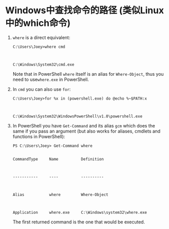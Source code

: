 # Windows中查找命令的路径 (类似Linux中的which命令)


1. `where` is a direct equivalent:

   ```
   C:\Users\Joey>where cmd
   
   
   
   C:\Windows\System32\cmd.exe
   ```

   Note that in PowerShell `where` itself is an alias for `Where-Object`, thus you need to use`where.exe` in PowerShell.

2. In `cmd` you can also use `for`:

   ```
   C:\Users\Joey>for %x in (powershell.exe) do @echo %~$PATH:x
   
   
   
   C:\Windows\System32\WindowsPowerShell\v1.0\powershell.exe
   ```

3. In PowerShell you have `Get-Command` and its alias `gcm` which does the same if you pass an argument (but also works for aliases, cmdlets and functions in PowerShell):

   ```
   PS C:\Users\Joey> Get-Command where
   
   
   CommandType     Name          Definition
   
   
   
   -----------     ----          ----------
   
   
   
   Alias           where         Where-Object
   
   
   
   Application     where.exe     C:\Windows\system32\where.exe
   ```

   The first returned command is the one that would be executed.






